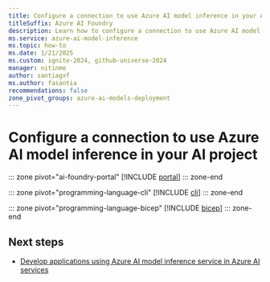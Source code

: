 ```yaml
---
title: Configure a connection to use Azure AI model inference in your AI project
titleSuffix: Azure AI Foundry
description: Learn how to configure a connection to use Azure AI model inference in your project.
ms.service: azure-ai-model-inference
ms.topic: how-to
ms.date: 1/21/2025
ms.custom: ignite-2024, github-universe-2024
manager: nitinme
author: santiagxf
ms.author: fasantia 
recommendations: false
zone_pivot_groups: azure-ai-models-deployment
---
```


# Configure a connection to use Azure AI model inference in your AI project

::: zone pivot="ai-foundry-portal"
[!INCLUDE [portal](../includes/configure-project-connection/portal.md)]
::: zone-end

::: zone pivot="programming-language-cli"
[!INCLUDE [cli](../includes/configure-project-connection/cli.md)]
::: zone-end

::: zone pivot="programming-language-bicep"
[!INCLUDE [bicep](../includes/configure-project-connection/bicep.md)]
::: zone-end

## Next steps

* [Develop applications using Azure AI model inference service in Azure AI services](../supported-languages.md)